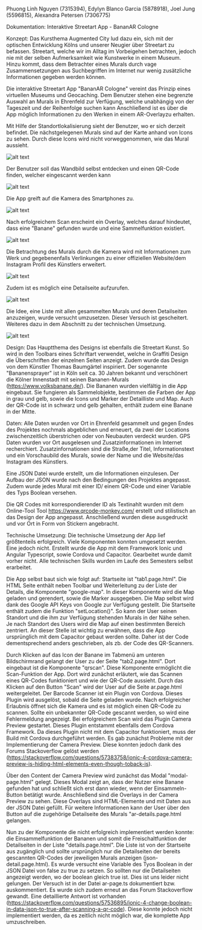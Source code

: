Phuong Linh Nguyen (7315394), Edylyn Blanco Garcia (5878918), Joel Jung (5596815), Alexandra Petersen (7306775)
    													
Dokumentation: Interaktive Streetart App - BananAR Cologne
													
Konzept:
Das Kursthema Augmented City lud dazu ein, sich mit der optischen Entwicklung Kölns und unserer Neugier über 
Streetart zu befassen. Streetart, welche wir im Alltag im Vorbeigehen betrachten, jedoch nie mit der selben 
Aufmerksamkeit wie Kunstwerke in einem Museum. Hinzu kommt, dass dem Betrachter eines Murals durch vage
Zusammensetzungen aus Suchbegriffen im Internet nur wenig zusätzliche Informationen gegeben werden können. 
	
Die interaktive Streetart App "BananAR Cologne" vereint das Prinzip eines virtuellen Museums und Geocaching.
Dem Benutzer stehen eine begrenzte Auswahl an Murals in Ehrenfeld zur Verfügung, welche unabhängig von der Tageszeit
und der Reihenfolge suchen kann Anschließend ist es über die App möglich Informationen zu den Werken in einem 
AR-Overlayzu erhalten. 
	
Mit Hilfe der Standortlokalisierung sieht der Benutzer, wo er sich derzeit befindet.
Die nächstgelegenen Murals sind auf der Karte anhand von Icons zu sehen. Durch diese Icons wird nicht vorweggenommen, wie das Mural aussieht. 

![alt text](https://github.com/alexandrasophiapetersen/BananAR-Cologne/blob/master/Screenshots/Map.jpeg)

Der Benutzer soll das Wandbild selbst entdecken und einen QR-Code finden, welcher eingescannt werden kann

![alt text](https://github.com/alexandrasophiapetersen/BananAR-Cologne/blob/master/Screenshots/Scan.jpeg)

Die App greift auf die Kamera des Smartphones zu.

![alt text](https://github.com/alexandrasophiapetersen/BananAR-Cologne/blob/master/Screenshots/QR-Scan.png)

Nach erfolgreichem Scan erscheint ein Overlay, welches darauf hindeutet, dass eine "Banane" gefunden wurde und eine Sammelfunktion existiert. 

![alt text](https://github.com/alexandrasophiapetersen/BananAR-Cologne/blob/master/Screenshots/Modal.png)

Die Betrachtung des Murals durch die Kamera wird mit Informationen zum Werk und gegebenenfalls Verlinkungen zu einer
offiziellen Website/dem Instagram Profil des Künstlers erweitert.

![alt text](https://github.com/alexandrasophiapetersen/BananAR-Cologne/blob/master/Screenshots/Camera%20Preview.png)

Zudem ist es möglich eine Detailseite aufzurufen. 

![alt text](https://github.com/alexandrasophiapetersen/BananAR-Cologne/blob/master/Screenshots/Details.jpeg)
	
Die Idee, eine Liste mit allen gesammelten Murals und deren Detailseiten anzuzeigen, wurde versucht umzusetzen. Dieser 
Versuch ist gescheitert. Weiteres dazu in dem Abschnitt zu der technischen Umsetzung.

![alt text](https://github.com/alexandrasophiapetersen/BananAR-Cologne/blob/master/Screenshots/Detailliste.png)
	
	
Design: 
Das Hauptthema des Designs ist ebenfalls die Streetart Kunst. So wird in den Toolbars eines Schriftart verwendet,
welche in Graffiti Design die Überschriften der einzelnen Seiten anzeigt. Zudem wurde das Design von dem Künstler
Thomas Baumgärtel inspiriert. Der sogenannte "Bananensprayer" ist in Köln seit ca. 30 Jahren bekannt und verschönert
die Kölner Innenstadt mit seinen Bananen-Murals (https://www.volksbanane.de/). Die Bananen wurden vielfältig in die 
App eingebaut. Sie fungieren als Sammelobjekte, bestimmen die Farben der App in grau und gelb, sowie die Icons und 
Marker der Detailliste und Map. Auch der QR-Code ist in schwarz und gelb gehalten, enthält zudem eine Banane in der 
Mitte. 
	
Daten: 
Alle Daten wurden vor Ort in Ehrenfeld gesammelt und gegen Endes des Projektes nochmals abgeblichen und erneuert,
da zwei der Locations zwischenzeitlich überstrichen oder von Neubauten verdeckt wurden. GPS Daten wurden vor Ort 
ausgelesen und Zusatzinformationen im Internet recherchiert. Zusatzinfornationen sind die Straße,der Titel, 
Informationstext und ein Vorschaubild des Murals, sowie der Name und die Website/das Instagram des Künstlers. 
	
Eine JSON Datei wurde erstellt, um die Informationen einzulesen. Der Aufbau der JSON wurde nach den Bedingungen
des Projektes angepasst. Zudem wurde jedes Mural mit einer ID/ einem QR-Code und einer Variable des Typs Boolean 
versehen. 
	
Die QR Codes mit korrespondierender ID als Textinahlt wurden mit dem Online-Tool Tool https://www.qrcode-monkey.com/ 
erstellt und stilistisch an das Design der App angepasst. Anschließend wurden diese ausgedruckt und vor Ort in Form 
von Stickern angebracht. 
	
Technische Umsetzung: 
Die technische Umsetzung der App lief größtenteils erfolgreich. Viele Komponenten konnten umgesetzt werden. Eine jedoch nicht.  Erstellt wurde die App mit dem Framework Ionic und Angular Typescript, sowie Cordova und Capacitor. Gearbeitet wurde damit vorher nicht. Alle technischen Skills wurden im Laufe des Semesters selbst erarbeitet.
	
Die App selbst baut sich wie folgt auf: Startseite ist "tab1.page.html". Die HTML Seite enthält neben Toolbar und 
Weiterleitung zu der Liste der Details, die Komponente "google-map". In dieser Komponente wird die Map geladen und 
gerendert, sowie die Marker ausgegeben. Die Map selbst wird dank des Google API Keys von Google zur Verfügung 
gestellt. Die Startseite enthält zudem die Funktion "setLocation()". So kann der User seinen Standort und die ihm zur 
Verfügung stehenden Murals in der Nähe sehen. Je nach Standort des Users wird die Map auf einen bestimmten Bereich 
zentriert. An dieser Stelle ist wichtig zu erwähnen, dass die App ursprünglich mit dem Capacitor gebaut werden sollte. 
Daher ist der Code dementsprechend anders geschrieben, als zb. der Code des QR-Scanners. 
	
Durch Klicken auf das Icon der Banane im Tabmenü am unteren Bildschirmrand gelangt der User zu der Seite 
"tab2.page.html". Dort eingebaut ist die Komponente "qrscan". Diese Komponente ermöglicht die Scan-Funktion der App.
Dort wird zunächst erläutert, wie das Scannen eines QR-Codes funktioniert und wie der QR-Code aussieht. Durch das 
Klicken auf den Button "Scan" wird der User auf die Seite ar.page.html weitergeleitet. Der Barcode Scanner ist ein 
Plugin von Cordova. Dieses Plugin wird ausgelöst, sobald die Seite geladen wurde. Nach erfolgreicher Erlaubnis öffnet 
sich die Kamera und es ist möglich einen QR-Code zu scannen. Sollte ein unbekannter QR-Code gescannt werden, so wird
eine Fehlermeldung angezeigt. Bei erfolgreichem Scan wird das Plugin Camera Preview gestartet. Dieses Plugin entstammt 
ebenfalls dem Cordova Framework. Da dieses Plugin nicht mit dem Capacitor funktioniert, muss der Build mit Cordova 
durchgeführt werden. Es gab zunächst Probleme mit der Implementierung der Camera Preview. Diese konnten jedoch dank 
des Forums Stackoverflow gelöst werden 
(https://stackoverflow.com/questions/57383758/ionic-4-cordova-camera-preview-is-hiding-html-elements-even-though-toback-is).
	
Über den Content der Camera Preview wird zunächst das Modal "modal-page.html" gelegt. Dieses Modal zeigt an, dass der 
Nutzer eine Banane gefunden hat und schließt sich erst dann wieder, wenn der Einsammeln-Button betätigt wurde. 
Anschließend sind die Overlays in der Camera Preview zu sehen. Diese Overlays sind HTML-Elemente und mit Daten aus der
JSON Datei gefüllt. Für weitere Informationen kann der User über den Button auf die zugehörige Detailseite des Murals 
"ar-details.page.html gelangen.
	
Nun zu der Komponente die nicht erfolgreich implementiert werden konnte: die Einsammelfunktion der Bananen und somit
die Freischaltfunktion der Detailseiten in der Liste "details.page.html". Die Liste ist von der Startseite aus 
zugänglich und sollte ursprünglich nur die Detailseiten der bereits gescannten QR-Codes der jeweiligen Murals anzeigen 
(json-detail.page.html). Es wurde versucht eine Variable des Tyos Boolean in der JSON Datei von false zu true zu 
setzen. So sollten nur die Detailseiten angezeigt werden, wo der boolean gleich true ist. Dies ist uns leider nicht 
gelungen. Der Versuch ist in der Datei ar-page.ts dokumentiert bzw. auskommentiert. Es wurde sich zudem erneut an das 
Forum Stackoverflow gewandt. Eine detaillierte Antwort ist vorhanden 
(https://stackoverflow.com/questions/57536895/ionic-4-change-boolean-in-data-json-to-true-after-scanning-a-qr-code). 
Diese konnte jedoch nicht implementiert werden, da es zeitlich nicht möglich war, die komplette App umzuschreiben. 
	
	
	




